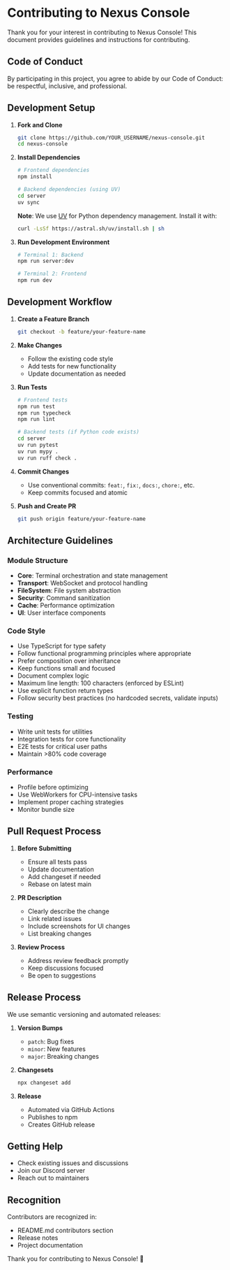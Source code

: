 # Contributing to Nexus Console

Thank you for your interest in contributing to Nexus Console! This document provides guidelines and instructions for contributing.

## Code of Conduct

By participating in this project, you agree to abide by our Code of Conduct: be respectful, inclusive, and professional.

## Development Setup

1. **Fork and Clone**
   ```bash
   git clone https://github.com/YOUR_USERNAME/nexus-console.git
   cd nexus-console
   ```

2. **Install Dependencies**
   ```bash
   # Frontend dependencies
   npm install
   
   # Backend dependencies (using UV)
   cd server
   uv sync
   ```
   
   **Note**: We use [UV](https://github.com/astral-sh/uv) for Python dependency management. Install it with:
   ```bash
   curl -LsSf https://astral.sh/uv/install.sh | sh
   ```

3. **Run Development Environment**
   ```bash
   # Terminal 1: Backend
   npm run server:dev
   
   # Terminal 2: Frontend
   npm run dev
   ```

## Development Workflow

1. **Create a Feature Branch**
   ```bash
   git checkout -b feature/your-feature-name
   ```

2. **Make Changes**
   - Follow the existing code style
   - Add tests for new functionality
   - Update documentation as needed

3. **Run Tests**
   ```bash
   # Frontend tests
   npm run test
   npm run typecheck
   npm run lint
   
   # Backend tests (if Python code exists)
   cd server
   uv run pytest
   uv run mypy .
   uv run ruff check .
   ```

4. **Commit Changes**
   - Use conventional commits: `feat:`, `fix:`, `docs:`, `chore:`, etc.
   - Keep commits focused and atomic

5. **Push and Create PR**
   ```bash
   git push origin feature/your-feature-name
   ```

## Architecture Guidelines

### Module Structure
- **Core**: Terminal orchestration and state management
- **Transport**: WebSocket and protocol handling
- **FileSystem**: File system abstraction
- **Security**: Command sanitization
- **Cache**: Performance optimization
- **UI**: User interface components

### Code Style
- Use TypeScript for type safety
- Follow functional programming principles where appropriate
- Prefer composition over inheritance
- Keep functions small and focused
- Document complex logic
- Maximum line length: 100 characters (enforced by ESLint)
- Use explicit function return types
- Follow security best practices (no hardcoded secrets, validate inputs)

### Testing
- Write unit tests for utilities
- Integration tests for core functionality
- E2E tests for critical user paths
- Maintain >80% code coverage

### Performance
- Profile before optimizing
- Use WebWorkers for CPU-intensive tasks
- Implement proper caching strategies
- Monitor bundle size

## Pull Request Process

1. **Before Submitting**
   - Ensure all tests pass
   - Update documentation
   - Add changeset if needed
   - Rebase on latest main

2. **PR Description**
   - Clearly describe the change
   - Link related issues
   - Include screenshots for UI changes
   - List breaking changes

3. **Review Process**
   - Address review feedback promptly
   - Keep discussions focused
   - Be open to suggestions

## Release Process

We use semantic versioning and automated releases:

1. **Version Bumps**
   - `patch`: Bug fixes
   - `minor`: New features
   - `major`: Breaking changes

2. **Changesets**
   ```bash
   npx changeset add
   ```

3. **Release**
   - Automated via GitHub Actions
   - Publishes to npm
   - Creates GitHub release

## Getting Help

- Check existing issues and discussions
- Join our Discord server
- Reach out to maintainers

## Recognition

Contributors are recognized in:
- README.md contributors section
- Release notes
- Project documentation

Thank you for contributing to Nexus Console! 🚀